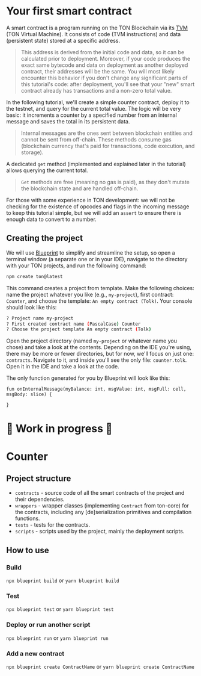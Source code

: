 # Your first smart contract

A smart contract is a program running on the TON Blockchain via its [TVM](https://docs.ton.org/v3/documentation/tvm/tvm-overview) (TON Virtual Machine). It consists of code (TVM instructions) and data (persistent state) stored at a specific address.

> This address is derived from the initial code and data, so it can be calculated prior to deployment. Moreover, if your code produces the exact same bytecode and data on deployment as another deployed contract, their addresses will be the same. You will most likely encounter this behavior if you don't change any significant parts of this tutorial's code: after deployment, you'll see that your "new" smart contract already has transactions and a non-zero total value.

In the following tutorial, we'll create a simple counter contract, deploy it to the testnet, and query for the current total value. The logic will be very basic: it increments a counter by a specified number from an internal message and saves the total in its persistent data.

> Internal messages are the ones sent between blockchain entities and cannot be sent from off-chain. These methods consume gas (blockchain currency that's paid for transactions, code execution, and storage).

A dedicated `get` method (implemented and explained later in the tutorial) allows querying the current total.

> `Get` methods are free (meaning no gas is paid), as they don't mutate the blockchain state and are handled off-chain.

For those with some experience in TON development: we will not be checking for the existence of opcodes and flags in the incoming message to keep this tutorial simple, but we will add an `assert` to ensure there is enough data to convert to a number.

## Creating the project

We will use [Blueprint](https://github.com/ton-community/blueprint) to simplify and streamline the setup, so open a terminal window (a separate one or in your IDE), navigate to the directory with your TON projects, and run the following command:

```bash
npm create ton@latest
```

This command creates a project from template. Make the following choices: name the project whatever you like (e.g., `my-project`), first contract: `Counter`, and choose the template: `An empty contract (Tolk)`. Your console should look like this:

```bash
? Project name my-project
? First created contract name (PascalCase) Counter
? Choose the project template An empty contract (Tolk)
```

Open the project directory (named `my-project` or whatever name you chose) and take a look at the contents. Depending on the IDE you're using, there may be more or fewer directories, but for now, we'll focus on just one: `contracts`. Navigate to it, and inside you'll see the only file: `counter.tolk`. Open it in the IDE and take a look at the code.

The only function generated for you by Blueprint will look like this:
```tolk
fun onInternalMessage(myBalance: int, msgValue: int, msgFull: cell, msgBody: slice) {

}
```

[//]: TODO: (As you only have one script &#40;`deployCounter.ts`&#41; there will be no prompts regarding what to run, but that is the script being executed. In particular, this command...)

# 🚧 Work in progress 🚧 #

# Counter

## Project structure

-   `contracts` - source code of all the smart contracts of the project and their dependencies.
-   `wrappers` - wrapper classes (implementing `Contract` from ton-core) for the contracts, including any [de]serialization primitives and compilation functions.
-   `tests` - tests for the contracts.
-   `scripts` - scripts used by the project, mainly the deployment scripts.

## How to use

### Build

`npx blueprint build` or `yarn blueprint build`

### Test

`npx blueprint test` or `yarn blueprint test`

### Deploy or run another script

`npx blueprint run` or `yarn blueprint run`

### Add a new contract

`npx blueprint create ContractName` or `yarn blueprint create ContractName`
